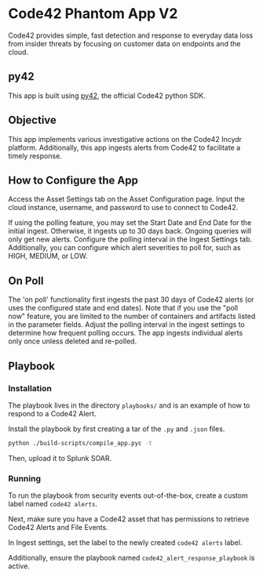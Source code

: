 # Code42 Phantom App V2

Code42 provides simple, fast detection and response to everyday data loss from insider threats by focusing on customer
data on endpoints and the cloud.

## py42

This app is built using <a href="https://github.com/code42/py42">py42</a>, the official Code42 python SDK.

## Objective

This app implements various investigative actions on the Code42 Incydr platform. Additionally, this app
ingests alerts from Code42 to facilitate a timely response.

## How to Configure the App

Access the Asset Settings tab on the Asset Configuration page. Input the cloud instance, username, and password
to use to connect to Code42.

If using the polling feature, you may set the Start Date and End Date for the initial ingest. Otherwise,
it ingests up to 30 days back. Ongoing queries will only get new alerts. Configure the polling interval in the
Ingest Settings tab. Additionally, you can configure which alert severities to poll for, such as HIGH, MEDIUM,
or LOW.

## On Poll

The 'on poll' functionality first ingests the past 30 days of Code42 alerts (or uses the configured state and
end dates). Note that if you use the "poll now" feature, you are limited to the number of containers and
artifacts listed in the parameter fields. Adjust the polling interval in the ingest settings to determine how
frequent polling occurs. The app ingests individual alerts only once unless deleted and re-polled.

## Playbook

### Installation

The playbook lives in the directory `playbooks/` and is an example of how to respond to a Code42 Alert.

Install the playbook by first creating a tar of the `.py` and `.json` files.

```bash
python ./build-scripts/compile_app.pyc -t
```

Then, upload it to Splunk SOAR.

### Running

To run the playbook from security events out-of-the-box, create a custom label named `code42 alerts`.

Next, make sure you have a Code42 asset that has permissions to retrieve Code42 Alerts and File Events.

In Ingest settings, set the label to the newly created `code42 alerts` label.

Additionally, ensure the playbook named `code42_alert_response_playbook` is active.
